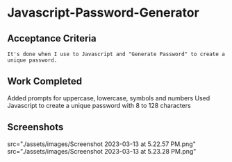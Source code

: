 # Javascript-Password-Generator

## Acceptance Criteria
    
    It's done when I use to Javascript and "Generate Password" to create a unique password.

## Work Completed

Added prompts for uppercase, lowercase, symbols and numbers
Used Javascript to create a unique password with 8 to 128 characters

## Screenshots

src="./assets/images/Screenshot 2023-03-13 at 5.22.57 PM.png"
src="./assets/images/Screenshot 2023-03-13 at 5.23.28 PM.png"
